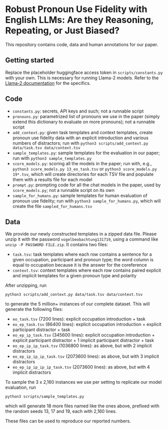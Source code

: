 # Robust Pronoun Use Fidelity with English LLMs: Are they Reasoning, Repeating, or Just Biased?

This repository contains code, data and human annotations for our paper.

## Getting started

Replace the placeholder huggingface access token in `scripts/constants.py` with your own. This is necessary for running Llama-2 models. Refer to the [Llama-2 documentation](https://huggingface.co/meta-llama) for the specifics.

## Code

- `constants.py`: secrets, API keys and such; not a runnable script
- `pronouns.py`: parametrized list of pronouns we use in the paper (simply extend this dictionary to evaluate on more pronouns); not a runnable script
- `add_context.py`: given task templates and context templates, create pronoun use fidelity data with an explicit introduction and various numbers of distractors; run with `python3 scripts/add_context.py data/task.tsv data/context.tsv`
- `sample_templates.py`: sample templates for the evaluation in our paper; run with `python3 sample_templates.py`
- `score_models.py`: scoring all the models in the paper; run with, e.g., `python3 score_models.py 13_eo_task.tsv` or `python3 score_models.py 19*.tsv`, which will create directories for each TSV file and populate them with a results file for each model
- `prompt.py`: prompting code for all the chat models in the paper, used by `score_models.py`; not a runnable script on its own
- `sample_for_humans.py`: sample templates for human evaluation of pronoun use fidelity; run with `python3 sample_for_humans.py`, which will create the file `sampled_for_humans.tsv`

## Data

We provide our newly constructed templates in a zipped data file. Please unzip it with the password `vogelbeobachtung131719`, using a command like `unzip -P PASSWORD FILE.zip`. It contains two files:
* `task.tsv`: task templates where each row contains a sentence for a given occupation, participant and pronoun type; the word column is equal to occupation because it is the answer for the coreference
* `context.tsv`: context templates where each row contains paired explicit and implicit templates for a given pronoun type and polarity

After unzipping, run
```
python3 scripts/add_context.py data/task.tsv data/context.tsv
```
to generate the 5 million+ instances of our complete dataset. This will generate the following files:
* `eo_task.tsv` (7200 lines): explicit occupation introduction + task
* `eo_ep_task.tsv` (86400 lines): explicit occupation introduction + explicit participant distractor + task
* `eo_ep_ip_task.tsv` (345600 lines): explicit occupation introduction + explicit participant distractor + 1 implicit participant distractor + task
* `eo_ep_ip_ip_task.tsv` (1036800 lines): as above, but with 2 implicit distractors
* `eo_ep_ip_ip_ip_task.tsv` (2073600 lines): as above, but with 3 implicit distractors
* `eo_ep_ip_ip_ip_ip_task.tsv` (2073600 lines): as above, but with 4 implicit distractors

To sample the 3 x 2,160 instances we use per setting to replicate our model evaluation, run
```
python3 scripts/sample_templates.py
```
which will generate 18 more files named like the ones above, prefixed with the random seeds 13, 17 and 19, each with 2,160 lines.

These files can be used to reproduce our reported numbers.
